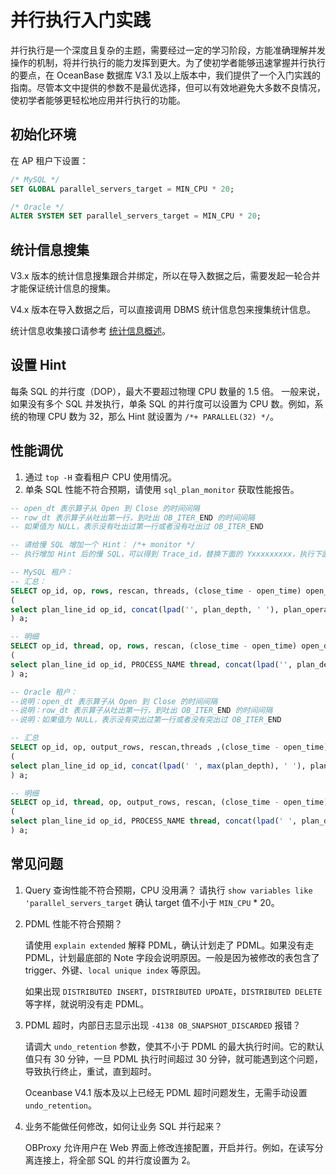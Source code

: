 # 并行执行入门实践

并行执行是一个深度且复杂的主题，需要经过一定的学习阶段，方能准确理解并发操作的机制，将并行执行的能力发挥到更大。为了使初学者能够迅速掌握并行执行的要点，在 OceanBase 数据库 V3.1 及以上版本中，我们提供了一个入门实践的指南。尽管本文中提供的参数不是最优选择，但可以有效地避免大多数不良情况，使初学者能够更轻松地应用并行执行的功能。

## 初始化环境

在 AP 租户下设置：

```sql
/* MySQL */
SET GLOBAL parallel_servers_target = MIN_CPU * 20;

/* Oracle */
ALTER SYSTEM SET parallel_servers_target = MIN_CPU * 20;
```

## 统计信息搜集

V3.x 版本的统计信息搜集跟合并绑定，所以在导入数据之后，需要发起一轮合并才能保证统计信息的搜集。

V4.x 版本在导入数据之后，可以直接调用 DBMS 统计信息包来搜集统计信息。

统计信息收集接口请参考 [统计信息概述](../../../../600.manage/900.performance-tuning/400.sql-tuning/200.execution-plan-optimization/100.statistics-and-cost-based-optimization/200.statistic-information/100.statistic-information-overview.md)。

## 设置 Hint

每条 SQL 的并行度（DOP），最大不要超过物理 CPU 数量的 1.5 倍。
一般来说，如果没有多个 SQL 并发执行，单条 SQL 的并行度可以设置为 CPU 数。例如，系统的物理 CPU 数为 32，那么 Hint 就设置为 `/*+ PARALLEL(32) */`。

## 性能调优

1. 通过 `top -H` 查看租户 CPU 使用情况。
2. 单条 SQL 性能不符合预期，请使用 `sql_plan_monitor` 获取性能报告。

```sql
-- open_dt 表示算子从 Open 到 Close 的时间间隔
-- row_dt 表示算子从吐出第一行，到吐出 OB_ITER_END 的时间间隔
-- 如果值为 NULL，表示没有吐出过第一行或者没有吐出过 OB_ITER_END

-- 请给慢 SQL 增加一个 Hint： /*+ monitor */
-- 执行增加 Hint 后的慢 SQL，可以得到 Trace_id，替换下面的 Yxxxxxxxxx，执行下面的 SQL

-- MySQL 租户：
-- 汇总：
SELECT op_id, op, rows, rescan, threads, (close_time - open_time) open_dt, (last_row_eof_time-first_row_time) row_dt,  open_time, close_time,  first_row_time, last_row_eof_time FROM
(
select plan_line_id op_id, concat(lpad('', plan_depth, ' '), plan_operation) op, sum(output_rows) rows, sum(STARTS) rescan, min(first_refresh_time) open_time, max(last_refresh_time) close_time, min(first_change_time) first_row_time, max(last_change_time) last_row_eof_time, count(1) threads from oceanbase.gv$sql_plan_monitor where trace_id = 'Yxxxxxxxxx' group by  plan_line_id, plan_operation order by plan_line_id
) a;

-- 明细
SELECT op_id, thread, op, rows, rescan, (close_time - open_time) open_dt, (last_row_eof_time-first_row_time) row_dt, open_time, close_time, first_row_time, last_row_eof_time  FROM
(
select plan_line_id op_id, PROCESS_NAME thread, concat(lpad('', plan_depth, ' '), plan_operation) op, output_rows rows, STARTS rescan, first_refresh_time open_time, last_refresh_time close_time, first_change_time first_row_time, last_change_time last_row_eof_time from oceanbase.gv$sql_plan_monitor where trace_id = 'Yxxxxxxxxx' order by plan_line_id, PROCESS_NAME
) a;

-- Oracle 租户：
--说明：open_dt 表示算子从 Open 到 Close 的时间间隔
--说明：row_dt 表示算子从吐出第一行，到吐出 OB_ITER_END 的时间间隔
--说明：如果值为 NULL，表示没有突出过第一行或者没有突出过 OB_ITER_END

-- 汇总
SELECT op_id, op, output_rows, rescan,threads ,(close_time - open_time) open_dt, (last_row_eof_time-first_row_time) row_dt,  open_time, close_time,  first_row_time, last_row_eof_time FROM
(
select plan_line_id op_id, concat(lpad(' ', max(plan_depth), ' '), plan_operation) op, sum(output_rows) output_rows, sum(STARTS) rescan, min(first_refresh_time) open_time, max(last_refresh_time) close_time, min(first_change_time) first_row_time, max(last_change_time) last_row_eof_time, count(1) threads from sys.gv$sql_plan_monitor where trace_id = 'Yxxxxxxxxx' group by  plan_line_id, plan_operation,plan_depth order by plan_line_id
) a;

-- 明细
SELECT op_id, thread, op, output_rows, rescan, (close_time - open_time) open_dt, (last_row_eof_time-first_row_time) row_dt, open_time, close_time, first_row_time, last_row_eof_time FROM
(
select plan_line_id op_id, PROCESS_NAME thread, concat(lpad(' ', plan_depth, ' '), plan_operation) op, output_rows, STARTS rescan, first_refresh_time open_time, last_refresh_time close_time, first_change_time first_row_time, last_change_time last_row_eof_time  from sys.gv$sql_plan_monitor where trace_id = 'Yxxxxxxxxx' order by plan_line_id, process_name
) a;
```

## 常见问题

1. Query 查询性能不符合预期，CPU 没用满？
   请执行 `show variables like 'parallel_servers_target` 确认 target 值不小于 `MIN_CPU` * 20。

2. PDML 性能不符合预期？

   请使用 `explain extended` 解释 PDML，确认计划走了 PDML。如果没有走 PDML，计划最底部的 Note 字段会说明原因。一般是因为被修改的表包含了 trigger、外键、`local unique index` 等原因。

   如果出现 `DISTRIBUTED INSERT`，`DISTRIBUTED UPDATE`，`DISTRIBUTED DELETE` 等字样，就说明没有走 PDML。

3. PDML 超时，内部日志显示出现 `-4138 OB_SNAPSHOT_DISCARDED` 报错？

   请调大 `undo_retention` 参数，使其不小于 PDML 的最大执行时间。它的默认值只有 30 分钟，一旦 PDML 执行时间超过 30 分钟，就可能遇到这个问题，导致执行终止，重试，直到超时。

   Oceanbase V4.1 版本及以上已经无 PDML 超时问题发生，无需手动设置 `undo_retention`。

4. 业务不能做任何修改，如何让业务 SQL 并行起来？

   OBProxy 允许用户在 Web 界面上修改连接配置，开启并行。例如，在读写分离连接上，将全部 SQL 的并行度设置为 2。
